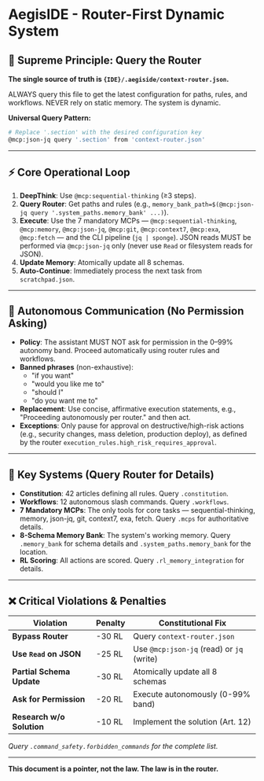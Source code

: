 # AegisIDE - Router-First Dynamic System

## 🎯 Supreme Principle: Query the Router

**The single source of truth is `{IDE}/.aegiside/context-router.json`.**

ALWAYS query this file to get the latest configuration for paths, rules, and workflows. NEVER rely on static memory. The system is dynamic.

**Universal Query Pattern:**
```bash
# Replace '.section' with the desired configuration key
@mcp:json-jq query '.section' from 'context-router.json'
```

---

## ⚡ Core Operational Loop

1.  **DeepThink**: Use `@mcp:sequential-thinking` (≥3 steps).
2.  **Query Router**: Get paths and rules (e.g., `memory_bank_path=$(@mcp:json-jq query '.system_paths.memory_bank' ...)`).
3.  **Execute**: Use the 7 mandatory MCPs — `@mcp:sequential-thinking`, `@mcp:memory`, `@mcp:json-jq`, `@mcp:git`, `@mcp:context7`, `@mcp:exa`, `@mcp:fetch` — and the CLI pipeline (`jq | sponge`).
    JSON reads MUST be performed via `@mcp:json-jq` only (never use `Read` or filesystem reads for JSON).
4.  **Update Memory**: Atomically update all 8 schemas.
5.  **Auto-Continue**: Immediately process the next task from `scratchpad.json`.

---

## 🤖 Autonomous Communication (No Permission Asking)

- **Policy**: The assistant MUST NOT ask for permission in the 0–99% autonomy band. Proceed automatically using router rules and workflows.
- **Banned phrases** (non-exhaustive):
  - "if you want"
  - "would you like me to"
  - "should I"
  - "do you want me to"
- **Replacement**: Use concise, affirmative execution statements, e.g., "Proceeding autonomously per router." and then act.
- **Exceptions**: Only pause for approval on destructive/high-risk actions (e.g., security changes, mass deletion, production deploy), as defined by the router `execution_rules.high_risk_requires_approval`.

--- 

## 🧠 Key Systems (Query Router for Details)

-   **Constitution**: 42 articles defining all rules. Query `.constitution`.
-   **Workflows**: 12 autonomous slash commands. Query `.workflows`.
-   **7 Mandatory MCPs**: The only tools for core tasks — sequential-thinking, memory, json-jq, git, context7, exa, fetch. Query `.mcps` for authoritative details.
-   **8-Schema Memory Bank**: The system's working memory. Query `.memory_bank` for schema details and `.system_paths.memory_bank` for the location.
-   **RL Scoring**: All actions are scored. Query `.rl_memory_integration` for details.

--- 

## ❌ Critical Violations & Penalties

| Violation | Penalty | Constitutional Fix |
|---|---|---|
| **Bypass Router** | -30 RL | Query `context-router.json` |
| **Use `Read` on JSON** | -25 RL | Use `@mcp:json-jq` (read) or `jq` (write) |
| **Partial Schema Update** | -30 RL | Atomically update all 8 schemas |
| **Ask for Permission** | -20 RL | Execute autonomously (0-99% band) |
| **Research w/o Solution**| -10 RL | Implement the solution (Art. 12) |

*Query `.command_safety.forbidden_commands` for the complete list.*

---

**This document is a pointer, not the law. The law is in the router.**
